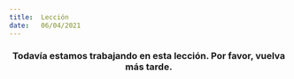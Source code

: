 ```yaml
---
title:  Lección
date:   06/04/2021
---
```


### <center>Todavía estamos trabajando en esta lección. Por favor, vuelva más tarde.</center>